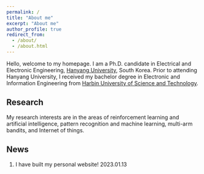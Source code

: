 ```yaml
---
permalink: /
title: "About me"
excerpt: "About me"
author_profile: true
redirect_from: 
  - /about/
  - /about.html
---
```


Hello, welcome to my homepage. I am a Ph.D. candidate in Electrical and Electronic Engineering, [Hanyang University](https://www.hanyang.ac.kr/), South Korea. Prior to attending Hanyang University, I received my bachelor degree in Electronic and Information Engineering from [Harbin University of Science and Technology](http://www.hrbust.edu.cn/).

Research
------
My research interests are in the areas of reinforcement learning and artificial intelligence, pattern recognition and machine learning, multi-arm bandits, and Internet of things.

News
------
1. I have built my personal website! 2023.01.13
